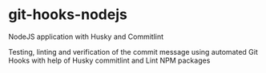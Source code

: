 # git-hooks-nodejs
NodeJS application with Husky and Commitlint

Testing, linting and verification of the commit message using automated Git Hooks with help of Husky commitlint and Lint NPM packages
